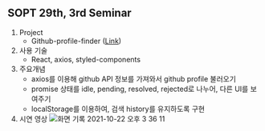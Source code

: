 ## SOPT 29th, 3rd Seminar

1. Project
   - Github-profile-finder ([Link](https://we-sopt-29th-web-part.github.io/Euijin-Kim/github-profile-finder/))
2. 사용 기술
   - React, axios, styled-components
3. 주요개념
   - axios를 이용해 github API 정보를 가져와서 github profile 불러오기
   - promise 상태를 idle, pending, resolved, rejected로 나누어, 다른 UI를 보여주기
   - localStorage를 이용하여, 검색 history를 유지하도록 구현
4. 시연 영상
![화면 기록 2021-10-22 오후 3 36 11](https://user-images.githubusercontent.com/24906022/138405410-aca4ff74-1f6d-40c7-883d-47f4a496453e.gif)
